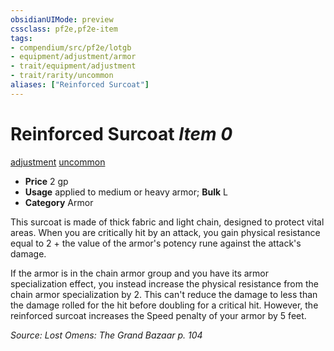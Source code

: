 ```yaml
---
obsidianUIMode: preview
cssclass: pf2e,pf2e-item
tags:
- compendium/src/pf2e/lotgb
- equipment/adjustment/armor
- trait/equipment/adjustment
- trait/rarity/uncommon
aliases: ["Reinforced Surcoat"]
---
```

# Reinforced Surcoat *Item 0*  
[adjustment](adjustment-lotgb.md)  [uncommon](uncommon.md)  

- **Price** 2 gp
- **Usage** applied to medium or heavy armor; **Bulk** L
- **Category** Armor

This surcoat is made of thick fabric and light chain, designed to protect vital areas. When you are critically hit by an attack, you gain physical resistance equal to 2 + the value of the armor's potency rune against the attack's damage.

If the armor is in the chain armor group and you have its armor specialization effect, you instead increase the physical resistance from the chain armor specialization by 2. This can't reduce the damage to less than the damage rolled for the hit before doubling for a critical hit. However, the reinforced surcoat increases the Speed penalty of your armor by 5 feet.

*Source: Lost Omens: The Grand Bazaar p. 104*